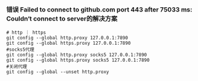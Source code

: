 ###  错误 Failed to connect to github.com port 443 after 75033 ms: Couldn‘t connect to server的解决方案
```shell
# http ｜ https
git config --global http.proxy 127.0.0.1:7890
git config --global https.proxy 127.0.0.1:7890
#socks5代理
git config --global http.proxy socks5 127.0.0.1:7890
git config --global https.proxy socks5 127.0.0.1:7890
#关闭代理
git config --global --unset http.proxy
```


